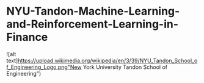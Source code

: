 # NYU-Tandon-Machine-Learning-and-Reinforcement-Learning-in-Finance
![alt text]https://upload.wikimedia.org/wikipedia/en/3/39/NYU_Tandon_School_of_Engineering_Logo.png"New York University Tandon School of Engineering")
